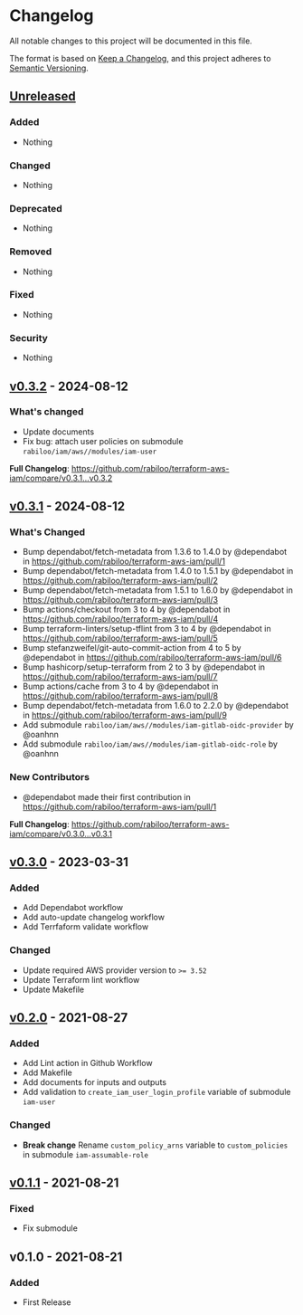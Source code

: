 # Changelog

All notable changes to this project will be documented in this file.

The format is based on [Keep a Changelog](https://keepachangelog.com/en/1.0.0/),
and this project adheres to [Semantic Versioning](https://semver.org/spec/v2.0.0.html).

## [Unreleased](https://github.com/rabiloo/terraform-aws-iam/compare/v0.3.2...master)

### Added

- Nothing

### Changed

- Nothing

### Deprecated

- Nothing

### Removed

- Nothing

### Fixed

- Nothing

### Security

- Nothing

<!-- New Release notes will be placed here automatically -->
## [v0.3.2](https://github.com/rabiloo/terraform-aws-iam/compare/v0.3.1...v0.3.2) - 2024-08-12

### What's  changed

* Update documents
* Fix bug: attach user policies on submodule `rabiloo/iam/aws//modules/iam-user`

**Full Changelog**: https://github.com/rabiloo/terraform-aws-iam/compare/v0.3.1...v0.3.2

## [v0.3.1](https://github.com/rabiloo/terraform-aws-iam/compare/v0.3.0...v0.3.1) - 2024-08-12

### What's Changed

* Bump dependabot/fetch-metadata from 1.3.6 to 1.4.0 by @dependabot in https://github.com/rabiloo/terraform-aws-iam/pull/1
* Bump dependabot/fetch-metadata from 1.4.0 to 1.5.1 by @dependabot in https://github.com/rabiloo/terraform-aws-iam/pull/2
* Bump dependabot/fetch-metadata from 1.5.1 to 1.6.0 by @dependabot in https://github.com/rabiloo/terraform-aws-iam/pull/3
* Bump actions/checkout from 3 to 4 by @dependabot in https://github.com/rabiloo/terraform-aws-iam/pull/4
* Bump terraform-linters/setup-tflint from 3 to 4 by @dependabot in https://github.com/rabiloo/terraform-aws-iam/pull/5
* Bump stefanzweifel/git-auto-commit-action from 4 to 5 by @dependabot in https://github.com/rabiloo/terraform-aws-iam/pull/6
* Bump hashicorp/setup-terraform from 2 to 3 by @dependabot in https://github.com/rabiloo/terraform-aws-iam/pull/7
* Bump actions/cache from 3 to 4 by @dependabot in https://github.com/rabiloo/terraform-aws-iam/pull/8
* Bump dependabot/fetch-metadata from 1.6.0 to 2.2.0 by @dependabot in https://github.com/rabiloo/terraform-aws-iam/pull/9
* Add submodule `rabiloo/iam/aws//modules/iam-gitlab-oidc-provider` by @oanhnn
* Add submodule `rabiloo/iam/aws//modules/iam-gitlab-oidc-role` by @oanhnn

### New Contributors

* @dependabot made their first contribution in https://github.com/rabiloo/terraform-aws-iam/pull/1

**Full Changelog**: https://github.com/rabiloo/terraform-aws-iam/compare/v0.3.0...v0.3.1

## [v0.3.0](https://github.com/rabiloo/terraform-aws-iam/compare/v0.2.0...v0.3.0) - 2023-03-31

### Added

- Add Dependabot workflow
- Add auto-update changelog workflow
- Add Terrfaform validate workflow

### Changed

- Update required AWS provider version to `>= 3.52`
- Update Terraform lint workflow
- Update Makefile

## [v0.2.0](https://github.com/rabiloo/terraform-aws-ecr/compare/v0.1.1...v0.2.0) - 2021-08-27

### Added

- Add Lint action in Github Workflow
- Add Makefile
- Add documents for inputs and outputs
- Add validation to `create_iam_user_login_profile` variable of submodule `iam-user`

### Changed

- **Break change** Rename `custom_policy_arns` variable to `custom_policies` in submodule `iam-assumable-role`

## [v0.1.1](https://github.com/rabiloo/terraform-aws-ecr/compare/v0.1.0...v0.1.1) - 2021-08-21

### Fixed

- Fix submodule

## v0.1.0 - 2021-08-21

### Added

- First Release
